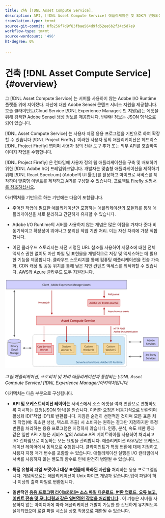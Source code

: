 ```yaml
---
title: 건축 [!DNL Asset Compute Service].
description: API, [!DNL Asset Compute Service] 애플리케이션 및 SDK가 연동되어 클라우드 기반의 에셋 처리 서비스를 제공합니다.
translation-type: tm+mt
source-git-commit: 0fb256f7d9f83fbae564d9fd52ee6b2f34c5d7e9
workflow-type: tm+mt
source-wordcount: '496'
ht-degree: 0%

---
```



# 건축 [!DNL Asset Compute Service] {#overview}

그 [!DNL Asset Compute Service] 는 서버를 사용하지 않는 Adobe I/O Runtime 플랫폼 위에 지어졌다. 자산에 대한 Adobe Sensei 콘텐츠 서비스 지원을 제공합니다. 호출 클라이언트(Cloud Service [!DNL Experience Manager] 만 지원됨)는 에셋을 위해 검색한 Adobe Sensei 생성 정보를 제공합니다. 반환된 정보는 JSON 형식으로 되어 있습니다.

[!DNL Asset Compute Service] 는 사용자 지정 응용 프로그램을 기반으로 하여 확장할 수 있습니다 [!DNL Project Firefly]. 이러한 사용자 정의 애플리케이션은 헤드리스 [!DNL Project Firefly] 앱이며 사용자 정의 전환 도구 추가 또는 외부 API를 호출하여 이미지 작업을 수행합니다.

[!DNL Project Firefly] 은 런타임에 사용자 정의 웹 애플리케이션을 구축 및 배포하기 위한 [!DNL Adobe I/O] 프레임워크입니다. 개발자는 맞춤형 애플리케이션을 제작하기 위해 [!DNL React Spectrum] (Adobe의 UI 툴킷)를 활용하고 마이크로 서비스를 제작하며 맞춤형 이벤트를 제작하고 API를 구성할 수 있습니다. 프로젝트 [Firefly 설명서를 참조하십시오](https://www.adobe.io/apis/experienceplatform/project-firefly/docs.html).

아키텍처를 기반으로 하는 기반에는 다음이 포함됩니다.

* 주어진 작업에 필요한 애플리케이션만 포함하는 애플리케이션의 모듈화를 통해 애플리케이션을 서로 분리하고 간단하게 유지할 수 있습니다.

* Adobe I/O Runtime의 서버를 사용하지 않는 개념은 많은 이점을 가져다 준다:비동기적이고 확장성이 뛰어나고 분리된 작업 기반 처리. 이는 자산 처리에 가장 적합합니다.

* 이진 클라우드 스토리지는 사전 서명된 URL 참조를 사용하여 저장소에 대한 전체 액세스 권한 없이도 자산 파일 및 표현물을 개별적으로 저장 및 액세스하는 데 필요한 기능을 제공합니다. 클라우드 스토리지를 통해 컴퓨팅 애플리케이션을 전송 가속화, CDN 캐싱 및 공동 위치를 통해 낮은 지연 컨텐츠 액세스를 최적화할 수 있습니다. AWS와 Azure 클라우드 모두 지원됩니다.

![자산 계산 서비스의 구조](assets/architecture-diagram.png)

*그림:애플리케이션, 스토리지 및 처리 애플리케이션과 통합되는 [!DNL Asset Compute Service] [!DNL Experience Manager]아키텍처입니다.*

아키텍처는 다음 부분으로 구성됩니다.

* **API 및 오케스트레이션 레이어는** 서비스에서 소스 에셋을 여러 변환으로 변형하도록 지시하는 요청(JSON 형식)을 받습니다. 이러한 요청은 비동기식으로 반환되며 활성화 ID(&quot;작업 ID&quot;)로 반환됩니다. 지침은 순전히 선언적인 것이며 모든 표준 처리 작업(예: 축소판 생성, 텍스트 추출) 시 소비자는 원하는 결과만 지정하지만 특정 변환을 처리하는 응용 프로그램은 지정하지 않습니다. 인증, 분석, 속도 제한 등과 같은 일반 API 기능은 서비스 앞의 Adobe API 게이트웨이를 사용하여 처리되고 I/O 런타임으로 이동하는 모든 요청을 관리합니다. 애플리케이션 라우팅은 오케스트레이션 레이어에서 동적으로 수행됩니다. 클라이언트가 특정 변환에 대해 지정하고 사용자 지정 매개 변수를 포함할 수 있습니다. 애플리케이션 실행은 I/O 런타임에서 서버를 사용하지 않는 별도의 함수로 인해 완전히 병렬될 수 있습니다.

* **특정 유형의 파일 포맷이나 대상 표현물에 특화된 자산을** 처리하는 응용 프로그램입니다. 개념적으로는 애플리케이션이 Unix 파이프 개념과 같습니다.입력 파일이 하나 이상의 출력 파일로 변환됩니다.

* **일반적인 [응용 프로그램 라이브러리는 소스 파일 다운로드, 변환 업로드, 오류 보고, 이벤트 전송 및 모니터링과 같은 일반적인 작업을 처리합니다](https://github.com/adobe/asset-compute-sdk)** . 이 기능은 서버를 사용하지 않는 아이디어에 따라 애플리케이션 개발이 가능한 한 간단하게 유지되도록 설계되었으며 로컬 파일 시스템 상호 작용으로 제한될 수 있습니다.

<!-- TBD:

* About the YAML file?
* See [https://github.com/AdobeDocs/project-firefly/blob/master/getting_started/first_app.md#5-anatomy-of-a-project-firefly-application](https://github.com/AdobeDocs/project-firefly/blob/master/getting_started/first_app.md#5-anatomy-of-a-project-firefly-application).

* minimize description to custom applications
* remove all internal stuff (e.g. Photoshop application, API Gateway) from text and diagram
* update diagram to focus on 3rd party custom applications ONLY
* Explain important transactions/handshakes?
* Flow of assets/control? See the illustration on the Nui diagrams wiki.
* Illustrations. See the SVG shared by Alex.
* Exceptions? Limitations? Call-outs? Gotchas?
* Do we want to add what basic processing is not available currently, that is expected by existing AEM customers?
-->
